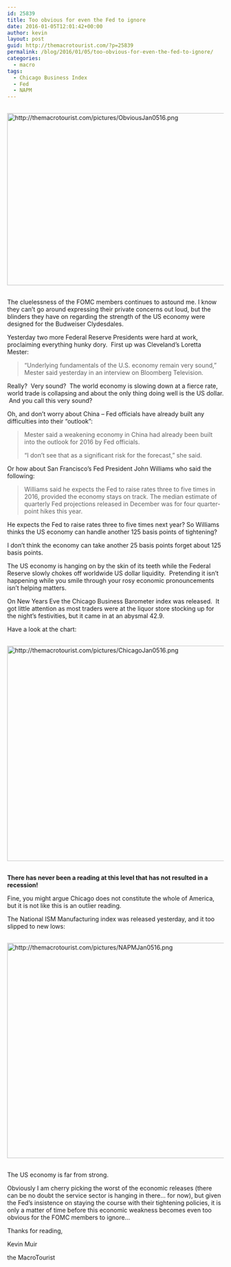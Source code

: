 ```yaml
---
id: 25839
title: Too obvious for even the Fed to ignore
date: 2016-01-05T12:01:42+00:00
author: kevin
layout: post
guid: http://themacrotourist.com/?p=25839
permalink: /blog/2016/01/05/too-obvious-for-even-the-fed-to-ignore/
categories:
  - macro
tags:
  - Chicago Business Index
  - Fed
  - NAPM
---
```


  <img src="http://themacrotourist.com/pictures/ObviousJan0516.png" alt="http://themacrotourist.com/pictures/ObviousJan0516.png" style="margin:30px auto;display:block;" width="600" height="400">

The cluelessness of the FOMC members continues to astound me. I know they can&#8217;t go around expressing their private concerns out loud, but the blinders they have on regarding the strength of the US economy were designed for the Budweiser Clydesdales.

Yesterday two more Federal Reserve Presidents were hard at work, proclaiming everything hunky dory.  First up was Cleveland&#8217;s Loretta Mester:

> “Underlying fundamentals of the U.S. economy remain very sound,” Mester said yesterday in an interview on Bloomberg Television.

Really?  Very sound?  The world economy is slowing down at a fierce rate, world trade is collapsing and about the only thing doing well is the US dollar.  And you call this very sound?

Oh, and don&#8217;t worry about China &#8211; Fed officials have already built any difficulties into their &#8220;outlook&#8221;:

> <p class="fps-addIndent">
>   Mester said a weakening economy in China had already been built into the outlook for 2016 by Fed officials.
> </p>
> 
> <p class="fps-addIndent">
>   “I don’t see that as a significant risk for the forecast,” she said.
> </p>

Or how about San Francisco&#8217;s Fed President John Williams who said the following:

> Williams said he expects the Fed to raise rates three to five times in 2016, provided the economy stays on track. The median estimate of quarterly Fed projections released in December was for four quarter-point hikes this year.

He expects the Fed to raise rates three to five times next year? So Williams thinks the US economy can handle another 125 basis points of tightening?

I don&#8217;t think the economy can take another 25 basis points forget about 125 basis points.

The US economy is hanging on by the skin of its teeth while the Federal Reserve slowly chokes off worldwide US dollar liquidity.  Pretending it isn&#8217;t happening while you smile through your rosy economic pronouncements isn&#8217;t helping matters.

On New Years Eve the Chicago Business Barometer index was released.  It got little attention as most traders were at the liquor store stocking up for the night&#8217;s festivities, but it came in at an abysmal 42.9.

Have a look at the chart:


  <img src="http://themacrotourist.com/pictures/ChicagoJan0516.png" alt="http://themacrotourist.com/pictures/ChicagoJan0516.png" style="margin:30px auto;display:block;" width="800" height="500">

**There has never been a reading at this level that has not resulted in a recession!**

Fine, you might argue Chicago does not constitute the whole of America, but it is not like this is an outlier reading.

The National ISM Manufacturing index was released yesterday, and it too slipped to new lows:


  <img src="http://themacrotourist.com/pictures/NAPMJan0516.png" alt="http://themacrotourist.com/pictures/NAPMJan0516.png" style="margin:30px auto;display:block;" width="800" height="500">

The US economy is far from strong.

Obviously I am cherry picking the worst of the economic releases (there can be no doubt the service sector is hanging in there&#8230; for now), but given the Fed&#8217;s insistence on staying the course with their tightening policies, it is only a matter of time before this economic weakness becomes even too obvious for the FOMC members to ignore&#8230;

Thanks for reading,
  
Kevin Muir
  
the MacroTourist

&nbsp;